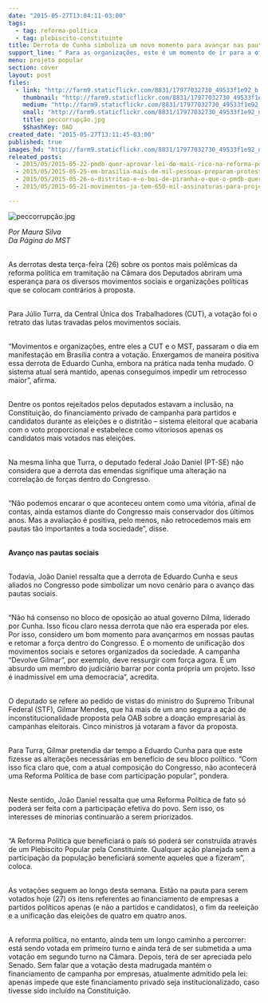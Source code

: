 ```yaml
---
date: "2015-05-27T13:04:11-03:00"
tags:
  - tag: reforma-política
  - tag: plebiscito-constituinte
title: Derrota de Cunha simboliza um novo momento para avançar nas pautas sociais
support_line: " Para as organizações, este é um momento de ir para a ofensiva e demonstrar que nada será alterado positivamente sem a participação social."
menu: projeto popular
section: cover
layout: post
files:
  - link: "http://farm9.staticflickr.com/8831/17977032730_49533f1e92_b.jpg"
    thumbnail: "http://farm9.staticflickr.com/8831/17977032730_49533f1e92_t.jpg"
    medium: "http://farm9.staticflickr.com/8831/17977032730_49533f1e92_z.jpg"
    small: "http://farm9.staticflickr.com/8831/17977032730_49533f1e92_n.jpg"
    title: peccorrupção.jpg
    $$hashKey: 0AD
created_date: "2015-05-27T13:11:45-03:00"
published: true
images_hd: "http://farm9.staticflickr.com/8831/17977032730_49533f1e92_n.jpg"
releated_posts:
  - 2015/05/2015-05-22-pmdb-quer-aprovar-lei-do-mais-rico-na-reforma-politica.md
  - 2015/05/2015-05-25-em-brasilia-mais-de-mil-pessoas-preparam-protesto-contra-pec-da-corrupcao.md
  - 2015/05/2015-05-26-o-distritao-e-o-boi-de-piranha-o-que-o-pmdb-quer-e-institucionalizar-o-financiamento-privado-de-campanha.md
  - 2015/05/2015-05-21-movimentos-ja-tem-650-mil-assinaturas-para-projeto-popular-de-reforma-politica.md

---
```

<p><img alt="peccorrupção.jpg" src="http://farm9.staticflickr.com/8831/17977032730_49533f1e92_b.jpg" /></p>

<p><em>Por Maura Silva<br />
Da P&aacute;gina do MST</em></p>

<p><br />
As derrotas desta ter&ccedil;a-feira (26) sobre os pontos mais pol&ecirc;micas da reforma pol&iacute;tica em tramita&ccedil;&atilde;o na C&acirc;mara dos Deputados abriram uma esperan&ccedil;a para os diversos movimentos sociais e organiza&ccedil;&otilde;es pol&iacute;ticas que se colocam contr&aacute;rios &agrave; proposta.</p>

<p><br />
Para J&uacute;lio Turra, da Central &Uacute;nica dos Trabalhadores (CUT), a vota&ccedil;&atilde;o foi o retrato das lutas travadas pelos movimentos sociais.</p>

<p><br />
&ldquo;Movimentos e organiza&ccedil;&otilde;es, entre eles a CUT e o MST, passaram o dia em manifesta&ccedil;&atilde;o em Bras&iacute;lia contra a vota&ccedil;&atilde;o. Enxergamos de maneira positiva essa derrota de Eduardo Cunha, embora na pr&aacute;tica nada tenha mudado. O sistema atual ser&aacute; mantido, apenas conseguimos impedir um retrocesso maior&rdquo;, afirma.</p>

<p><br />
Dentre os pontos rejeitados pelos deputados estavam a inclus&atilde;o, na Constitui&ccedil;&atilde;o, do financiamento privado de campanha para partidos e candidatos durante as elei&ccedil;&otilde;es e o distrit&atilde;o &ndash; sistema eleitoral que acabaria com o voto proporcional e estabelece como vitoriosos apenas os candidatos mais votados nas elei&ccedil;&otilde;es.</p>

<p><br />
Na mesma linha que Turra, o deputado federal Jo&atilde;o Daniel (PT-SE) n&atilde;o considera que a derrota das emendas signifique uma altera&ccedil;&atilde;o na correla&ccedil;&atilde;o de for&ccedil;as dentro do Congresso.</p>

<p><br />
&ldquo;N&atilde;o podemos encarar o que aconteceu ontem como uma vit&oacute;ria, afinal de contas, ainda estamos diante do Congresso mais conservador dos &uacute;ltimos anos. Mas a avalia&ccedil;&atilde;o &eacute; positiva, pelo menos, n&atilde;o retrocedemos mais em pautas t&atilde;o importantes a toda sociedade&rdquo;, disse. &nbsp;</p>

<p><br />
<strong>Avan&ccedil;o nas pautas sociais</strong></p>

<p><br />
Todavia, Jo&atilde;o Daniel ressalta que a derrota de Eduardo Cunha e seus aliados no Congresso pode simbolizar um novo cen&aacute;rio para o avan&ccedil;o das pautas sociais.</p>

<p><br />
&ldquo;N&atilde;o h&aacute; consenso no bloco de oposi&ccedil;&atilde;o ao atual governo Dilma, liderado por Cunha. Isso ficou claro nessa derrota que n&atilde;o era esperada por eles. Por isso, considero um bom momento para avan&ccedil;armos em nossas pautas e retomar a for&ccedil;a dentro do Congresso. &Eacute; o momento de unifica&ccedil;&atilde;o dos movimentos sociais e setores organizados da sociedade. A campanha &ldquo;Devolve Gilmar&rdquo;, por exemplo, deve ressurgir com for&ccedil;a agora. &Eacute; um absurdo um membro do judici&aacute;rio barrar por conta pr&oacute;pria um projeto. Isso &eacute; inadmiss&iacute;vel em uma democracia&rdquo;, acredita.</p>

<p><br />
O deputado se refere ao pedido de vistas do ministro do Supremo Tribunal Federal (STF), Gilmar Mendes, que h&aacute; mais de um ano segura a a&ccedil;&atilde;o de inconstitucionalidade proposta pela OAB sobre a doa&ccedil;&atilde;o empresarial &agrave;s campanhas eleitorais. Cinco ministros j&aacute; votaram a favor da proposta.</p>

<p><br />
Para Turra, Gilmar pretendia dar tempo a Eduardo Cunha para que este fizesse as altera&ccedil;&otilde;es necess&aacute;rias em benef&iacute;cio de seu bloco pol&iacute;tico. &ldquo;Com isso fica claro que, com a atual composi&ccedil;&atilde;o do Congresso, n&atilde;o acontecer&aacute; uma Reforma Pol&iacute;tica de base com participa&ccedil;&atilde;o popular&rdquo;, pondera.</p>

<p><br />
Neste sentido, Jo&atilde;o Daniel ressalta que uma Reforma Pol&iacute;tica de fato s&oacute; poder&aacute; ser feita com a participa&ccedil;&atilde;o efetiva do povo. Sem isso, os interesses de minorias continuar&atilde;o a serem priorizados.</p>

<p><br />
&ldquo;A Reforma Pol&iacute;tica que beneficiar&aacute; o pa&iacute;s s&oacute; poder&aacute; ser constru&iacute;da atrav&eacute;s de um Plebiscito Popular pela Constituinte. Qualquer a&ccedil;&atilde;o planejada sem a participa&ccedil;&atilde;o da popula&ccedil;&atilde;o beneficiar&aacute; somente aqueles que a fizeram&rdquo;, coloca.</p>

<p><br />
As vota&ccedil;&otilde;es seguem ao longo desta semana. Est&atilde;o na pauta para serem votados hoje (27) os itens referentes ao financiamento de empresas a partidos pol&iacute;ticos apenas (e n&atilde;o a partidos e candidatos), o fim da reelei&ccedil;&atilde;o e a unifica&ccedil;&atilde;o das elei&ccedil;&otilde;es de quatro em quatro anos.</p>

<p><br />
A reforma pol&iacute;tica, no entanto, ainda tem um longo caminho a percorrer: est&aacute; sendo votada em primeiro turno e ainda ter&aacute; de ser submetida a uma vota&ccedil;&atilde;o em segundo turno na C&acirc;mara. Depois, ter&aacute; de ser apreciada pelo Senado. Sem falar que a vota&ccedil;&atilde;o desta madrugada mant&eacute;m o financiamento de campanha por empresas, atualmente admitido pela lei: apenas impede que este financiamento privado seja institucionalizado, caso tivesse sido inclu&iacute;do na Constitui&ccedil;&atilde;o.</p>

